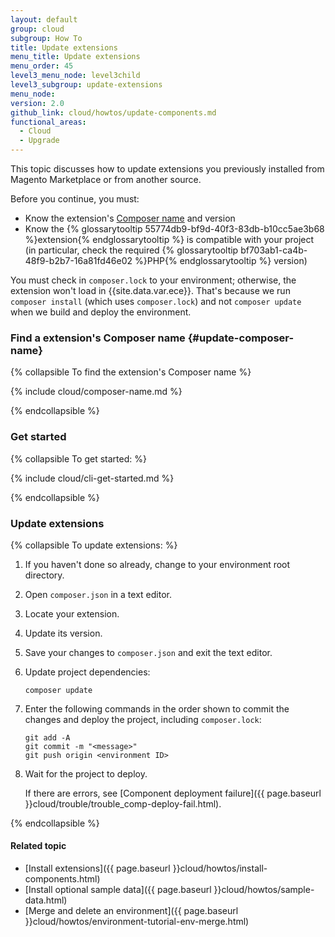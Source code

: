 ```yaml
---
layout: default
group: cloud
subgroup: How To
title: Update extensions
menu_title: Update extensions
menu_order: 45
level3_menu_node: level3child
level3_subgroup: update-extensions
menu_node:
version: 2.0
github_link: cloud/howtos/update-components.md
functional_areas:
  - Cloud
  - Upgrade
---
```


This topic discusses how to update extensions you previously installed from Magento Marketplace or from another source.

Before you continue, you must:

*	Know the extension's [Composer name](#update-composer-name) and version
*	Know the {% glossarytooltip 55774db9-bf9d-40f3-83db-b10cc5ae3b68 %}extension{% endglossarytooltip %} is compatible with your project (in particular, check the required {% glossarytooltip bf703ab1-ca4b-48f9-b2b7-16a81fd46e02 %}PHP{% endglossarytooltip %} version)

<div class="bs-callout bs-callout-warning">
    <p>You must check in <code>composer.lock</code> to your environment; otherwise, the extension won't load in {{site.data.var.ece}}. That's because we run <code>composer install</code> (which uses <code>composer.lock</code>) and not <code>composer update</code> when we build and deploy the environment.</p>
</div>


### Find a extension's Composer name {#update-composer-name}

{% collapsible To find the extension's Composer name %}

{% include cloud/composer-name.md %}

{% endcollapsible %}

### Get started

{% collapsible To get started: %}

{% include cloud/cli-get-started.md %}

{% endcollapsible %}

### Update extensions

{% collapsible To update extensions: %}

1.	If you haven't done so already, change to your environment root directory.
3.	Open `composer.json` in a text editor.
4.	Locate your extension.
5.	Update its version.
6.	Save your changes to `composer.json` and exit the text editor.
7.	Update project dependencies:

		composer update
8.	Enter the following commands in the order shown to commit the changes and deploy the project, including `composer.lock`:

		git add -A
		git commit -m "<message>"
		git push origin <environment ID>
9.	Wait for the project to deploy.

	If there are errors, see [Component deployment failure]({{ page.baseurl }}cloud/trouble/trouble_comp-deploy-fail.html).

{% endcollapsible %}

#### Related topic
*	[Install extensions]({{ page.baseurl }}cloud/howtos/install-components.html)
*	[Install optional sample data]({{ page.baseurl }}cloud/howtos/sample-data.html)
*	[Merge and delete an environment]({{ page.baseurl }}cloud/howtos/environment-tutorial-env-merge.html)
